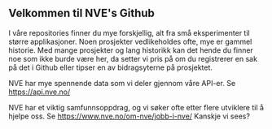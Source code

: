 ## Velkommen til NVE's Github

I våre repositories finner du mye forskjellig, alt fra små eksperimenter til større applikasjoner.
Noen prosjekter vedlikeholdes ofte, mye er gammel historie.
Med mange prosjekter og lang historikk kan det hende du finner noe som ikke burde være her, da setter vi pris på om du registrerer en sak på det i Github eller tipser en av bidragsyterne på prosjektet.

NVE har mye spennende data som vi deler gjennom våre API-er. Se https://api.nve.no/

NVE har et viktig samfunnsoppdrag, og vi søker ofte etter flere utviklere til å hjelpe oss. Se https://www.nve.no/om-nve/jobb-i-nve/ 
Kanskje vi sees?
